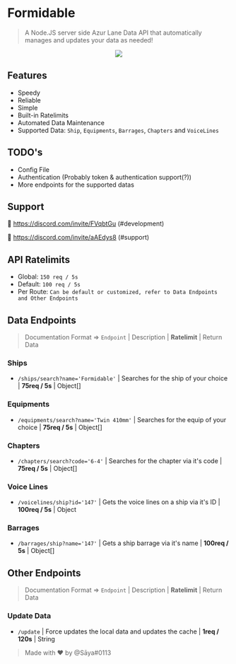 # Formidable
> A Node.JS server side Azur Lane Data API that automatically manages and updates your data as needed!
<p align="center">
  <img src="https://azurlane.netojuu.com/w/images/3/3a/FormidableSummerWithoutBG.png">
</p>

## Features
* Speedy
* Reliable
* Simple
* Built-in Ratelimits
* Automated Data Maintenance
* Supported Data: `Ship`, `Equipments`, `Barrages`, `Chapters` and `VoiceLines`

## TODO's
* Config File
* Authentication (Probably token & authentication support(?))
* More endpoints for the supported datas

## Support

🔗 https://discord.com/invite/FVqbtGu (#development)

🔗 https://discord.com/invite/aAEdys8 (#support)

## API Ratelimits
* Global: `150 req / 5s`
* Default: `100 req / 5s` 
* Per Route: `Can be default or customized, refer to Data Endpoints and Other Endpoints`

## Data Endpoints 
> Documentation Format => `Endpoint` | Description | **Ratelimit** | Return Data
### Ships
* `/ships/search?name='Formidable'` | Searches for the ship of your choice | **75req / 5s** | Object[]
### Equipments
* `/equipments/search?name='Twin 410mm'` | Searches for the equip of your choice | **75req / 5s** | Object[]
### Chapters
* `/chapters/search?code='6-4'` | Searches for the chapter via it's code | **75req / 5s** | Object[]
### Voice Lines
* `/voicelines/ship?id='147'` | Gets the voice lines on a ship via it's ID | **100req / 5s** | Object
### Barrages
* `/barrages/ship?name='147'` | Gets a ship barrage via it's name | **100req / 5s** | Object[]

## Other Endpoints
> Documentation Format => `Endpoint` | Description | **Ratelimit** | Return Data
### Update Data
* `/update` | Force updates the local data and updates the cache | **1req / 120s** | String

> Made with ❤ by @Sāya#0113

